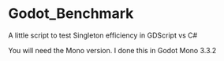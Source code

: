 # Godot_Benchmark
A little script to test Singleton efficiency in GDScript vs C#

You will need the Mono version. I done this in Godot Mono 3.3.2
